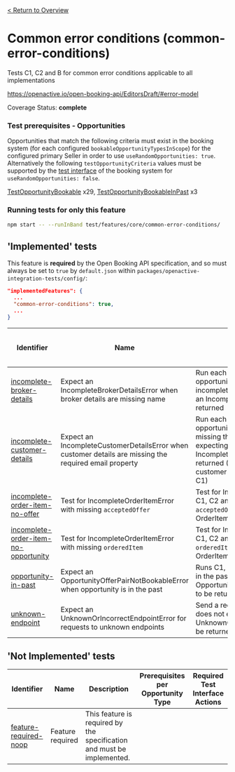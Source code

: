 [< Return to Overview](../../README.md)
# Common error conditions (common-error-conditions)

Tests C1, C2 and B for common error conditions applicable to all implementations


https://openactive.io/open-booking-api/EditorsDraft/#error-model

Coverage Status: **complete**
### Test prerequisites - Opportunities
Opportunities that match the following criteria must exist in the booking system (for each configured `bookableOpportunityTypesInScope`) for the configured primary Seller in order to use `useRandomOpportunities: true`. Alternatively the following `testOpportunityCriteria` values must be supported by the [test interface](https://openactive.io/test-interface/) of the booking system for `useRandomOpportunities: false`.

[TestOpportunityBookable](https://openactive.io/test-interface#TestOpportunityBookable) x29, [TestOpportunityBookableInPast](https://openactive.io/test-interface#TestOpportunityBookableInPast) x3



### Running tests for only this feature

```bash
npm start -- --runInBand test/features/core/common-error-conditions/
```



## 'Implemented' tests

This feature is **required** by the Open Booking API specification, and so must always be set to `true` by `default.json` within `packages/openactive-integration-tests/config/`:

```json
"implementedFeatures": {
  ...
  "common-error-conditions": true,
  ...
}
```

| Identifier | Name | Description | Prerequisites per Opportunity Type | Required Test Interface Actions |
|------------|------|-------------|---------------|-------------------|
| [incomplete-broker-details](./implemented/incomplete-broker-details-test.js) | Expect an IncompleteBrokerDetailsError when broker details are missing name | Run each of C1, C2 and B for a valid opportunity, with broker details incomplete (missing name), expecting an IncompleteBrokerDetailsError to be returned | [TestOpportunityBookable](https://openactive.io/test-interface#TestOpportunityBookable) x12 |  |
| [incomplete-customer-details](./implemented/incomplete-customer-details-test.js) | Expect an IncompleteCustomerDetailsError when customer details are missing the required email property | Run each of C2 and B for a valid opportunity, with customer details missing the required email property, expecting an IncompleteCustomerDetailsError to be returned (C1 is ignored because customer details are not accepted for C1) | [TestOpportunityBookable](https://openactive.io/test-interface#TestOpportunityBookable) x8 |  |
| [incomplete-order-item-no-offer](./implemented/incomplete-order-item-no-offer-test.js) | Test for IncompleteOrderItemError with missing `acceptedOffer` | Test for IncompleteOrderItemError (at C1, C2 and B). If there is a missing `acceptedOffer` property on the OrderItem. | [TestOpportunityBookable](https://openactive.io/test-interface#TestOpportunityBookable) x4 |  |
| [incomplete-order-item-no-opportunity](./implemented/incomplete-order-item-no-opportunity-test.js) | Test for IncompleteOrderItemError with missing `orderedItem` | Test for IncompleteOrderItemError (at C1, C2 and B). If there is a missing `orderedItem` property on the OrderItem. | [TestOpportunityBookable](https://openactive.io/test-interface#TestOpportunityBookable) x4 |  |
| [opportunity-in-past](./implemented/opportunity-in-past-test.js) | Expect an OpportunityOfferPairNotBookableError when opportunity is in the past | Runs C1, C2 and B for an opportunity in the past, expecting an OpportunityOfferPairNotBookableError to be returned at C1, C2, and B | [TestOpportunityBookableInPast](https://openactive.io/test-interface#TestOpportunityBookableInPast) x3, [TestOpportunityBookable](https://openactive.io/test-interface#TestOpportunityBookable) x1 |  |
| [unknown-endpoint](./implemented/unknown-endpoint-test.js) | Expect an UnknownOrIncorrectEndpointError for requests to unknown endpoints | Send a request to an endpoint that does not exist, and expect an UnknownOrIncorrectEndpointError to be returned |  |  |



## 'Not Implemented' tests


| Identifier | Name | Description | Prerequisites per Opportunity Type | Required Test Interface Actions |
|------------|------|-------------|---------------|-------------------|
| [feature-required-noop](./not-implemented/feature-required-noop-test.js) | Feature required | This feature is required by the specification and must be implemented. |  |  |
